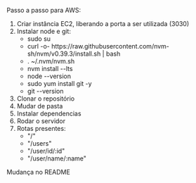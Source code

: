 Passo a passo para AWS:<br>
<ol>
  <li>Criar instância EC2, liberando a porta a ser utilizada (3030)</li>
  <li>Instalar node e git:<br>
    <ul>
      <li>sudo su</li>
      <li>curl -o- https://raw.githubusercontent.com/nvm-sh/nvm/v0.39.3/install.sh | bash</li>
      <li>. ~/.nvm/nvm.sh</li>
      <li>nvm install --lts</li>
      <li>node --version</li>
      <li>sudo yum install git -y</li>
      <li>git --version</li>   
    </ul>
  </li>
  <li>Clonar o repositório</li>
  <li>Mudar de pasta</li>
  <li>Instalar dependencias</li>
  <li>Rodar o servidor</li>
  <li>Rotas presentes:
    <ul>
      <li>"/"</li>
      <li>"/users"</li>
      <li>"/user/id/:id"</li>
      <li>"/user/name/:name"</li>        
    </ul>
  </li>
</ol>
Mudança no README